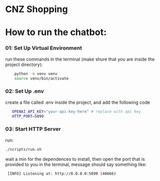 
# CNZ Shopping



# How to run the chatbot:

### 01: Set Up Virtual Environment
run these commands in the terminal (make shure that you are inside the project directory):

```bash
    python -m venv venv
    source venv/bin/activate
```

### 02: Set Up .env 
create a file called .env inside the project, and add the following code

```bash
   OPENAI_API_KEY="your-api-key-here" # replace with api key
   HTTP_PORT=5899  
```

### 03: Start HTTP Server

run:
```bash
./scripts/run.sh
```

wait a min for the dependences to install, then open the port that is provided to you in the terminal, message should say something like:

```bash
 [INFO] Listening at: http://0.0.0.0:5899 (40666)
```
